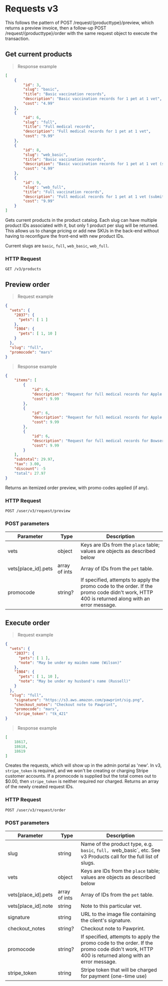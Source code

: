 # Requests v3
This follows the pattern of POST /request/{producttype}/preview, which returns a preview invoice,
then a follow-up POST /request/{producttype}/order with the same request object to execute the transaction.

## Get current products
> Response example

```json
[
    {
        "id": 3,
        "slug": "basic",
        "title": "Basic vaccination records",
        "description": "Basic vaccination records for 1 pet at 1 vet",
        "cost": "4.99"
    },
    {
        "id": 6,
        "slug": "full",
        "title": "Full medical records",
        "description": "Full medical records for 1 pet at 1 vet",
        "cost": "9.99"
    },
    {
        "id": 8,
        "slug": "web_basic",
        "title": "Basic vaccination records",
        "description": "Basic vaccination records for 1 pet at 1 vet (submitted via web)",
        "cost": "4.99"
    },
    {
        "id": 9,
        "slug": "web_full",
        "title": "Full vaccination records",
        "description": "Full medical records for 1 pet at 1 vet (submitted via web)",
        "cost": "9.99"
    }
]
```

Gets current products in the product catalog. Each slug can have multiple product IDs associated with it,
but only 1 product per slug will be returned. This allows us to change pricing or add new SKUs in the back-end
without having to reconfigure the front-end with new product IDs.

Current slugs are `basic`, `full`, `web_basic`, `web_full`.

### HTTP Request
`GET /v3/products`

## Preview order
> Request example

```json
{
  "vets": {
    "2037": {
      "pets": [ 1 ]
    },
    "1984": {
      "pets": [ 1, 10 ]
    }
  },
  "slug": "full",
  "promocode": "mars"
}
```

> Response example

```json
{
    "items": [
        {
            "id": 6,
            "description": "Request for full medical records for Apple from Yorktown Animal Hospital: Gariboldi Rita T DVM",
            "cost": 9.99
        },
        {
            "id": 6,
            "description": "Request for full medical records for Apple from Animal Kind Veterinary Hospital",
            "cost": 9.99
        },
        {
            "id": 6,
            "description": "Request for full medical records for Bowser from Animal Kind Veterinary Hospital",
            "cost": 9.99
        }
    ],
    "subtotal": 29.97,
    "tax": 3.00,
    "discount": -5
    "total": 27.97
}
```

Returns an itemized order preview, with promo codes applied (if any).

### HTTP Request
`POST /user/v3/request/preview`

### POST parameters
Parameter | Type | Description
--------- | ---- | -----------
vets | object | Keys are IDs from the `place` table; values are objects as described below
vets\[place_id\].pets | array of ints | Array of IDs from the `pet` table.
promocode | string? | If specified, attempts to apply the promo code to the order. If the promo code didn't work, HTTP 400 is returned along with an error message.

## Execute order
> Request example

```json
{
  "vets": {
    "2037": {
      "pets": [ 1 ],
      "note": "May be under my maiden name (Wilson)"
    },
    "1984": {
      "pets": [ 1, 10 ],
      "note": "May be under my husband's name (Russell)"
    }
  },
  "slug": "full",
	"signature": "https://s3.aws.amazon.com/pawprint/sig.png",
	"checkout_notes": "Checkout note to Pawprint",
	"promocode": "mars",
	"stripe_token": "tk_421"
}
```

> Response example

```json
[
    18617,
    18618,
    18619
]
```

Creates the requests, which will show up in the admin portal as 'new'. In v3, `stripe_token` is required, and
we won't be creating or charging Stripe customer accounts. If a promocode is supplied but the total comes out to $0.00,
then `stripe_token` is neither required nor charged.
Returns an array of the newly created request IDs.

### HTTP Request
`POST /user/v3/request/order`

### POST parameters
Parameter | Type | Description
--------- | ---- | -----------
slug | string | Name of the product type, e.g. `basic`, `full, `web_basic`, etc. See v3 Products call for the full list of slugs.
vets | object | Keys are IDs from the `place` table; values are objects as described below
vets\[place_id\].pets | array of ints | Array of IDs from the `pet` table.
vets\[place_id\].note | string | Note to this particular vet.
signature | string |  URL to the image file containing the client's signature.
checkout_notes | string? | Checkout note to Pawprint.
promocode | string? | If specified, attempts to apply the promo code to the order. If the promo code didn't work, HTTP 400 is returned along with an error message.
stripe_token | string | Stripe token that will be charged for payment (one-time use)
